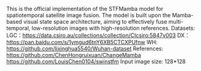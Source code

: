 This is the official implementation of the STFMamba model for spatiotemporal satellite image fusion. The model is built upon the Mamba-based visual state space architecture, aiming to effectively fuse multi-temporal, low-resolution images with high-resolution references.
Datasets:
LGC：https://data.csiro.au/collections/collection/CIcsiro:5847v003
DX：https://pan.baidu.com/s/1ymgud6tnY6XB5CTCXPUfnw
WH: https://github.com/lixinghua5540/Wuhan-dataset
References:
https://github.com/ChenHongruixuan/ChangeMamba
https://github.com/LouisChen0104/swinstfm
Input image size: 128*128
